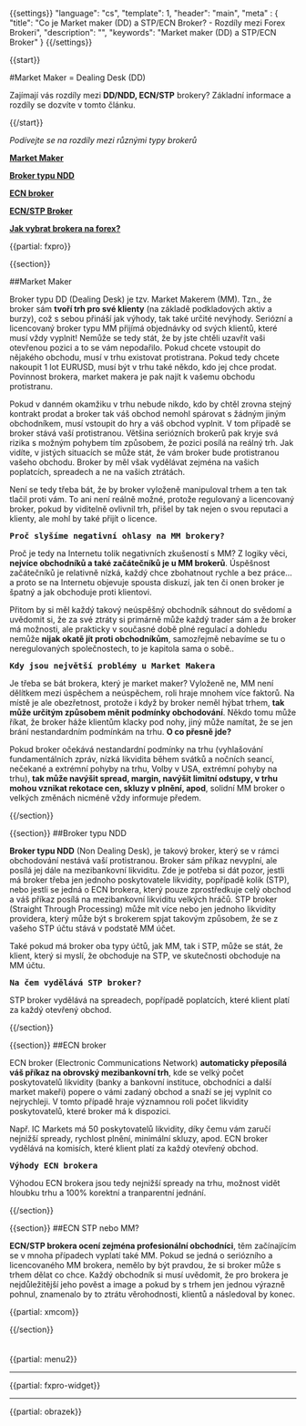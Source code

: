 {{settings}}
  "language": "cs",
  "template": 1,
  "header": "main",
  "meta" : {
    "title": "Co je Market maker (DD) a STP/ECN Broker? - Rozdíly mezi Forex Brokeri",
    "description": "",
    "keywords": "Market maker (DD) a STP/ECN Broker"
  }
{{/settings}}

<div class="row">
<div class="col-md-9" role="main" markdown="1">



{{start}}

#Market Maker = Dealing Desk (DD)

Zajímají vás rozdíly mezi **DD/NDD, ECN/STP** brokery? Základní informace a rozdíly se dozvíte v tomto článku.

{{/start}}

*Podívejte se na rozdíly mezi různými typy brokerů*

[**Market Maker**](http://www.forexsrovnavac.cz/rozdily-mezi-market-maker-a-stp-ecn-brokery#section-2)

[**Broker typu NDD**](http://www.forexsrovnavac.cz/rozdily-mezi-market-maker-a-stp-ecn-brokery#section-2)

[**ECN broker**](http://www.forexsrovnavac.cz/rozdily-mezi-market-maker-a-stp-ecn-brokery#section-3)

[**ECN/STP Broker**](http://www.forexsrovnavac.cz/rozdily-mezi-market-maker-a-stp-ecn-brokery#section-4)

[**Jak vybrat brokera na forex?**](http://www.forexsrovnavac.cz/jak-vybrat-forex-brokera)

{{partial: fxpro}}

{{section}}

##Market Maker

Broker typu DD (Dealing Desk) je tzv. Market Makerem (MM). Tzn., že broker sám **tvoří trh pro své klienty** (na základě podkladových aktiv a burzy), což s sebou přináší jak výhody, tak také určité nevýhody. Seriózní a licencovaný broker typu MM přijímá objednávky od svých klientů, které musí vždy vyplnit! Nemůže se tedy stát, že by jste chtěli uzavřít vaši otevřenou pozici a to se vám nepodařilo. Pokud chcete vstoupit do nějakého obchodu, musí v trhu existovat protistrana. Pokud tedy chcete nakoupit 1 lot EURUSD, musí být v trhu také někdo, kdo jej chce prodat. Povinnost brokera, market makera je pak najít k vašemu obchodu protistranu. 

Pokud v danném okamžiku v trhu nebude nikdo, kdo by chtěl zrovna stejný kontrakt prodat a broker tak váš obchod nemohl spárovat s žádným jiným obchodníkem, musí vstoupit do hry a váš obchod vyplnit. V tom případě se broker stává vaší protistranou. Většina seriózních brokerů pak kryje svá rizika s možným pohybem tím způsobem, že pozici posílá na reálný trh. Jak vidíte, v jistých situacích se může stát, že vám broker bude protistranou vašeho obchodu. Broker by měl však vydělávat zejména na vašich poplatcích, spreadech a ne na vašich ztrátách. 

Není se tedy třeba bát, že by broker vyloženě manipuloval trhem a ten tak tlačil proti vám. To ani není reálně možné, protože regulovaný a licencovaný broker, pokud by viditelně ovlivnil trh, přišel by tak nejen o svou reputaci a klienty, ale mohl by také přijít o licence. 


<b><big>`Proč slyšíme negativní ohlasy na MM brokery?`</big></b>
  
Proč je tedy na Internetu tolik negativních zkušeností s MM? Z logiky věci, **nejvíce obchodníků a také začátečníků je u MM brokerů**. Úspěšnost začátečníků je relativně nízká, každý chce zbohatnout rychle a bez práce... a proto se na Internetu objevuje spousta diskuzí, jak ten či onen broker je špatný a jak obchoduje proti klientovi. 

Přitom by si měl každý takový neúspěšný obchodník sáhnout do svědomí a uvědomit si, že za své ztráty si primárně může každý trader sám a že broker má možnosti, ale prakticky v současné době plné regulací a dohledu nemůže **nijak okatě jít proti obchodníkům**, samozřejmě nebavíme se tu o neregulovaných společnostech, to je kapitola sama o sobě.. 

<b><big>`Kdy jsou největší problémy u Market Makera`</big></b>      

Je třeba se bát brokera, který je market maker? Vyloženě ne, MM není dělítkem mezi úspěchem a neúspěchem, roli hraje mnohem více faktorů. Na místě je ale obezřetnost, protože i když by broker neměl hýbat trhem, **tak může určitým způsobem měnit podmínky obchodování**. Někdo tomu může říkat, že broker háže klientům klacky pod nohy, jiný může namítat, že se jen brání nestandardním podmínkám na trhu. **O co přesně jde?** 

Pokud broker očekává nestandardní podmínky na trhu (vyhlašování fundamentálních zpráv, nízká likvidita během svátků a nočních seancí, nečekané a extrémní  pohyby na trhu, Volby v USA, extrémní pohyby na trhu), **tak může navýšit spread, margin, navýšit limitní odstupy, v trhu mohou vznikat rekotace cen, skluzy v plnění, apod**, solidní MM broker o velkých změnách nicméně vždy informuje předem. 

{{/section}}

 
{{section}}
##Broker typu NDD

**Broker typu NDD** (Non Dealing Desk), je takový broker, který se v rámci obchodování nestává vaší protistranou. Broker sám příkaz nevyplní, ale posílá jej dále na mezibankovní likviditu. Zde je potřeba si dát pozor, jestli má broker třeba jen jednoho poskytovatele likvidity, popřípadě kolik (STP), nebo jestli se jedná o ECN brokera, který pouze zprostředkuje celý obchod a váš příkaz posílá na mezibankovní likviditu velkých hráčů. STP broker (Straight Through Processing)  může mít více nebo jen jednoho likvidity providera, který může být s brokerem spjat takovým způsobem, že se z vašeho STP účtu stává v podstatě MM účet. 

Také pokud má broker oba typy účtů, jak MM, tak i STP, může se stát, že klient, který si myslí, že obchoduje na STP, ve skutečnosti obchoduje na MM účtu. 

<b><big>`Na čem vydělává STP broker?`</big></b>  

STP broker vydělává na spreadech, popřípadě poplatcích, které klient platí za každý otevřený obchod.     

{{/section}}
 
{{section}}
##ECN broker

ECN broker (Electronic Communications Network) **automaticky přeposílá váš příkaz na obrovský mezibankovní trh**, kde se velký počet poskytovatelů likvidity (banky a bankovní instituce, obchodníci a další market makeři) popere o vámi zadaný obchod a snaží se jej vyplnit co nejrychleji. V tomto případě hraje významnou roli počet likvidity poskytovatelů, které broker má k dispozici. 

Např. IC Markets má 50 poskytovatelů likvidity, díky čemu vám zaručí nejnižší spready, rychlost plnění, minimální skluzy, apod. ECN broker vydělává na komisích, které klient platí za každý otevřený obchod. 

<b><big>`Výhody ECN brokera`</big></b>  

Výhodou ECN brokera jsou tedy nejnižší spready na trhu, možnost vidět hloubku trhu a 100% korektní a tranparentní jednání.

{{/section}}

{{section}}
##ECN STP nebo MM?

**ECN/STP brokera ocení zejména profesionální obchodníci**, těm začínajícím se  v mnoha případech vyplatí také MM. Pokud se jedná o seriózního a licencovaného MM brokera, nemělo by být pravdou, že si broker může s trhem dělat co chce. Každý obchodník si musí uvědomit, že pro brokera je nejdůležitější jeho pověst a image a pokud by s trhem jen jednou výrazně pohnul, znamenalo by to ztrátu věrohodnosti, klientů a následoval by konec.

{{partial: xmcom}}

{{/section}}
 






</div>
<div class="col-md-3" markdown="1">
<div class="well" markdown="1" style="margin-top: 2.5em">

{{partial: menu2}}

</div>


- - -

{{partial: fxpro-widget}}

- - -

{{partial: obrazek}}


</div>
</div>
